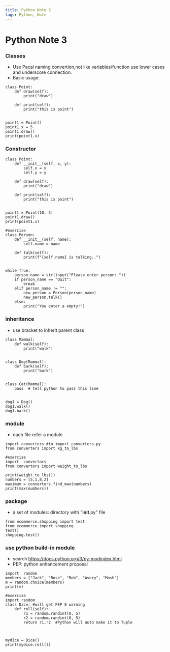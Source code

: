 ```yaml
---
title: Python Note 3
tags: Python, Note
---
```

# Python Note 3

### Classes
+ Use Pacal naming convertion,not like variables/function use lower cases and underscore connection.
+ Basic usage:
```
class Point:
	def draw(self):
		print("draw")

	def print(self):
		print("this is point")


point1 = Point()
point1.x = 5
point1.draw()
print(point1.x)
```

### Constructor
```
class Point:
	def __init__(self, x, y):
		self.x = x
		self.y = y

	def draw(self):
		print("draw")

	def print(self):
		print("this is point")


point1 = Point(10, 5)
point1.draw()
print(point1.x)

#exercise
class Person:
	def __init__(self, name):
		self.name = name

	def talk(self):
		print(f"{self.name} is talking..")


while True:
	person_name = str(input("Please enter person: "))
	if person_name == "Quit":
		break
	elif person_name != "":
		new_person = Person(person_name)
		new_person.talk()
	else:
		print("You enter a empty!")

```

### inheritance
+ use bracket to inherit parent class
```
class Mammal:
	def walk(self):
		print("walk")


class Dog(Mammal):
	def bark(self):
		print("bark")


class Cat(Mammal):
	pass  # tell python to pass this line


dog1 = Dog()
dog1.walk()
dog1.bark()

```

### module
+ each file refer a module
```
import converters #to import converters.py
from converters import kg_to_lbs

#exercise
import  convertors
from convertors import weight_to_lbs

print(weight_to_lbs())
numbers = [5,1,8,2]
maximum = convertors.find_max(numbers)
print(max(numbers))
```

### package
+ a set of modules: directory with "__init__.py" file

```
from ecommerce.shopping import test
from ecommerce import shopping
test()
shopping.test()
```
### use python build-in module
+ search https://docs.python.org/3/py-modindex.html
+ PEP: python enhancement proposal
```
import  random
members = ["Jack", "Rose", "Bob", "Avery", "Mosh"]
m = random.choice(members)
print(m)

#exercise
import random
class Dice: #will get PEP 8 warning
    def roll(self):
        r1 = random.randint(0, 5)
        r2 = random.randint(0, 5)
        return r1,r2  #Python will auto make it to Tuple



mydice = Dice()
print(mydice.roll())
```